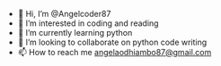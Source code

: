 - 👋 Hi, I’m @Angelcoder87
- 👀 I’m interested in coding and reading
- 🌱 I’m currently learning python
- 💞️ I’m looking to collaborate on python code writing
- 📫 How to reach me angelaodhiambo87@gmail.com

<!---
Angelcoder87/Angelcoder87 is a ✨ special ✨ repository because its `README.md` (this file) appears on your GitHub profile.
You can click the Preview link to take a look at your changes.
--->
